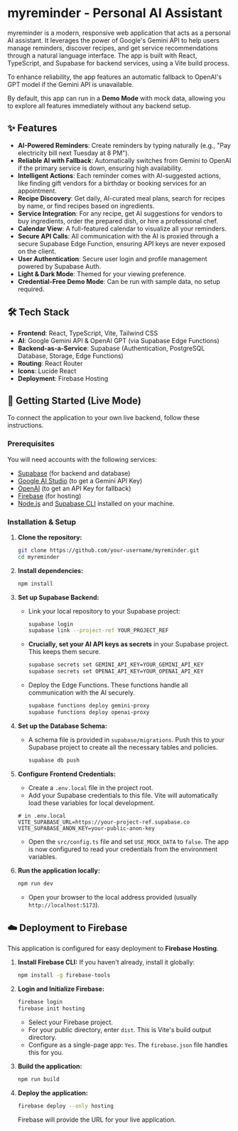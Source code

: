 # myreminder - Personal AI Assistant

myreminder is a modern, responsive web application that acts as a personal AI assistant. It leverages the power of Google's Gemini API to help users manage reminders, discover recipes, and get service recommendations through a natural language interface. The app is built with React, TypeScript, and Supabase for backend services, using a Vite build process.

To enhance reliability, the app features an automatic fallback to OpenAI's GPT model if the Gemini API is unavailable.

By default, this app can run in a **Demo Mode** with mock data, allowing you to explore all features immediately without any backend setup.

## ✨ Features

- **AI-Powered Reminders**: Create reminders by typing naturally (e.g., "Pay electricity bill next Tuesday at 8 PM").
- **Reliable AI with Fallback**: Automatically switches from Gemini to OpenAI if the primary service is down, ensuring high availability.
- **Intelligent Actions**: Each reminder comes with AI-suggested actions, like finding gift vendors for a birthday or booking services for an appointment.
- **Recipe Discovery**: Get daily, AI-curated meal plans, search for recipes by name, or find recipes based on ingredients.
- **Service Integration**: For any recipe, get AI suggestions for vendors to buy ingredients, order the prepared dish, or hire a professional chef.
- **Calendar View**: A full-featured calendar to visualize all your reminders.
- **Secure API Calls**: All communication with the AI is proxied through a secure Supabase Edge Function, ensuring API keys are never exposed on the client.
- **User Authentication**: Secure user login and profile management powered by Supabase Auth.
- **Light & Dark Mode**: Themed for your viewing preference.
- **Credential-Free Demo Mode**: Can be run with sample data, no setup required.

## 🛠️ Tech Stack

- **Frontend**: React, TypeScript, Vite, Tailwind CSS
- **AI**: Google Gemini API & OpenAI GPT (via Supabase Edge Functions)
- **Backend-as-a-Service**: Supabase (Authentication, PostgreSQL Database, Storage, Edge Functions)
- **Routing**: React Router
- **Icons**: Lucide React
- **Deployment**: Firebase Hosting

## 🚀 Getting Started (Live Mode)

To connect the application to your own live backend, follow these instructions.

### Prerequisites

You will need accounts with the following services:
- [Supabase](https://supabase.com/) (for backend and database)
- [Google AI Studio](https://aistudio.google.com/) (to get a Gemini API Key)
- [OpenAI](https://platform.openai.com/signup) (to get an API Key for fallback)
- [Firebase](https://firebase.google.com/) (for hosting)
- [Node.js](https://nodejs.org/) and [Supabase CLI](https://supabase.com/docs/guides/cli) installed on your machine.

### Installation & Setup

1.  **Clone the repository:**
    ```bash
    git clone https://github.com/your-username/myreminder.git
    cd myreminder
    ```
    
2. **Install dependencies:**
    ```bash
    npm install
    ```

3.  **Set up Supabase Backend:**
    - Link your local repository to your Supabase project:
      ```bash
      supabase login
      supabase link --project-ref YOUR_PROJECT_REF
      ```
    - **Crucially, set your AI API keys as secrets** in your Supabase project. This keeps them secure.
      ```bash
      supabase secrets set GEMINI_API_KEY=YOUR_GEMINI_API_KEY
      supabase secrets set OPENAI_API_KEY=YOUR_OPENAI_API_KEY
      ```
    - Deploy the Edge Functions. These functions handle all communication with the AI securely.
      ```bash
      supabase functions deploy gemini-proxy
      supabase functions deploy openai-proxy
      ```

4.  **Set up the Database Schema:**
    - A schema file is provided in `supabase/migrations`. Push this to your Supabase project to create all the necessary tables and policies.
      ```bash
      supabase db push
      ```

5.  **Configure Frontend Credentials:**
    - Create a `.env.local` file in the project root.
    - Add your Supabase credentials to this file. Vite will automatically load these variables for local development.
    ```
    # in .env.local
    VITE_SUPABASE_URL=https://your-project-ref.supabase.co
    VITE_SUPABASE_ANON_KEY=your-public-anon-key
    ```
    - Open the `src/config.ts` file and set `USE_MOCK_DATA` to `false`. The app is now configured to read your credentials from the environment variables.

6.  **Run the application locally:**
    ```bash
    npm run dev
    ```
    - Open your browser to the local address provided (usually `http://localhost:5173`).

## ☁️ Deployment to Firebase

This application is configured for easy deployment to **Firebase Hosting**.

1.  **Install Firebase CLI:**
    If you haven't already, install it globally:
    ```bash
    npm install -g firebase-tools
    ```

2.  **Login and Initialize Firebase:**
    ```bash
    firebase login
    firebase init hosting
    ```
    - Select your Firebase project.
    - For your public directory, enter `dist`. This is Vite's build output directory.
    - Configure as a single-page app: `Yes`. The `firebase.json` file handles this for you.

3. **Build the application:**
    ```bash
    npm run build
    ```

4.  **Deploy the application:**
    ```bash
    firebase deploy --only hosting
    ```
    Firebase will provide the URL for your live application.
